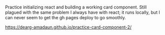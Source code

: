 Practice initializing react and building a working card component. 
Still plagued with the same problem I always have with react; it runs 
locally, but I can never seem to get the gh pages deploy to go smoothly.

https://dearg-amadaun.github.io/practice-card-component-2/
